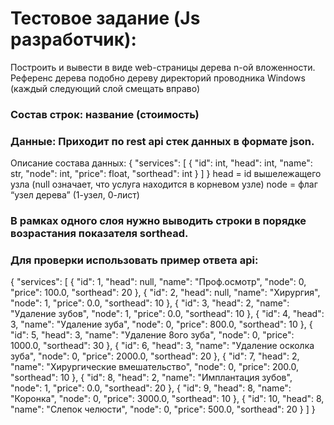 # Тестовое задание (Js разработчик):
Построить и вывести в виде web-страницы дерева n-ой вложенности. Референс дерева подобно дереву директорий проводника Windows (каждый следующий слой смещать вправо)
 

### Состав строк: название (стоимость)

### Данные: Приходит по rest api стек данных в формате json.

Описание состава данных:
{
    "services": [
        {
            "id": int,
            "head": int,
            "name": str,
            "node": int,
            "price": float,
            "sorthead": int
        }
    ]
}
head = id вышележащего узла (null означает, что услуга находится в корневом узле)
node = флаг “узел дерева” (1-узел, 0-лист)
### В рамках одного слоя нужно выводить строки в порядке возрастания показателя sorthead.


### Для проверки использовать пример ответа api:
{
    "services": [
        {
            "id": 1,
            "head": null,
            "name": "Проф.осмотр",
            "node": 0,
            "price": 100.0,
            "sorthead": 20
        },
        {
            "id": 2,
            "head": null,
            "name": "Хирургия",
            "node": 1,
            "price": 0.0,
            "sorthead": 10
        },
        {
            "id": 3,
            "head": 2,
            "name": "Удаление зубов",
            "node": 1,
            "price": 0.0,
            "sorthead": 10
        },
        {
            "id": 4,
            "head": 3,
            "name": "Удаление зуба",
            "node": 0,
            "price": 800.0,
            "sorthead": 10
        },
        {
            "id": 5,
            "head": 3,
            "name": "Удаление 8ого зуба",
            "node": 0,
            "price": 1000.0,
            "sorthead": 30
        },
        {
            "id": 6,
            "head": 3,
            "name": "Удаление осколка зуба",
            "node": 0,
            "price": 2000.0,
            "sorthead": 20
        },
        {
            "id": 7,
            "head": 2,
            "name": "Хирургические вмешательство",
            "node": 0,
            "price": 200.0,
            "sorthead": 10
        },
        {
            "id": 8,
            "head": 2,
            "name": "Имплантация зубов",
            "node": 1,
            "price": 0.0,
            "sorthead": 20
        },
        {
            "id": 9,
            "head": 8,
            "name": "Коронка",
            "node": 0,
            "price": 3000.0,
            "sorthead": 10
        },
        {
            "id": 10,
            "head": 8,
            "name": "Слепок челюсти",
            "node": 0,
            "price": 500.0,
            "sorthead": 20
        }
    ]
}


